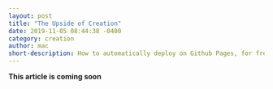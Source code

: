 ```yaml
---
layout: post
title: "The Upside of Creation"
date: 2019-11-05 08:44:38 -0400
category: creation
author: mac
short-description: How to automatically deploy on Github Pages, for free!
---
```


**This article is coming soon**


